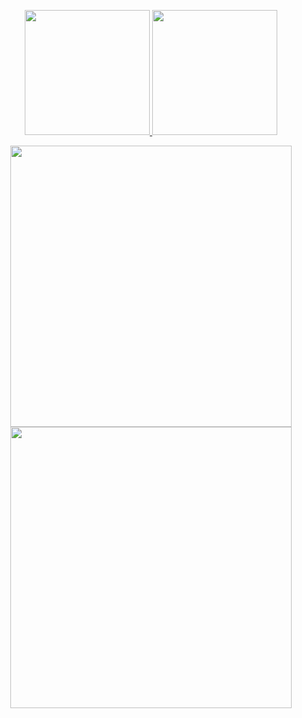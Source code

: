 <!-- ### Hi there 👋 -->

<!--
**iwbc-mzk/iwbc-mzk** is a ✨ _special_ ✨ repository because its `README.md` (this file) appears on your GitHub profile.

Here are some ideas to get you started:

- 🔭 I’m currently working on ...
- 🌱 I’m currently learning ...
- 👯 I’m looking to collaborate on ...
- 🤔 I’m looking for help with ...
- 💬 Ask me about ...
- 📫 How to reach me: ...
- 😄 Pronouns: ...
- ⚡ Fun fact: ...
-->

<p align="center">
    <a href="https://github.com/anuraghazra/github-readme-stats">
        <img height="200px" src="https://github-readme-stats-iwbc-mzk.vercel.app/api?username=iwbc-mzk&count_private=true&show_icons=true&theme=darcula" />
    </a>
    <a href="https://github.com/anuraghazra/github-readme-stats">
        <img height="200px" src="https://github-readme-stats-iwbc-mzk.vercel.app/api/top-langs/?username=iwbc-mzk&layout=compact&theme=darcula&hide=Jupyter%20Notebook" />
    </a>
<p>
<p align="center">
    <a href="https://github.com/iwbc-mzk/atcoder-readme-stats">
        <img width="450px" src="https://atcoder-readme-stats.vercel.app/stats/iwbc_mzk?theme=darcula&show_history=true&show_icons=true">
    </a>
    <a href="https://github.com/iwbc-mzk/atcoder-readme-stats">
        <img width="450px" src="https://atcoder-readme-stats.vercel.app/heatmap/iwbc_mzk?theme=darcula">
    </a>
</p>
